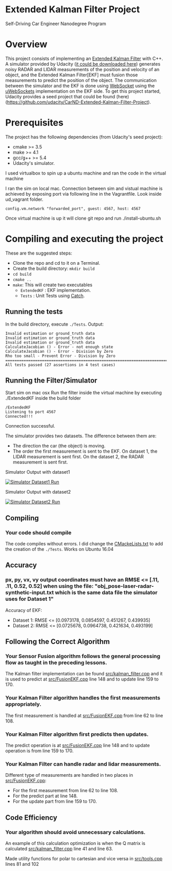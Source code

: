 # Extended Kalman Filter Project
Self-Driving Car Engineer Nanodegree Program

# Overview
This project consists of implementing an [Extended Kalman Filter](https://en.wikipedia.org/wiki/Extended_Kalman_filter) with C++. A simulator provided by Udacity ([it could be downloaded here](https://github.com/udacity/self-driving-car-sim/releases)) generates noisy RADAR and LIDAR measurements of the position and velocity of an object, and the Extended Kalman Filter[EKF] must fusion those measurements to predict the position of the object. The communication between the simulator and the EKF is done using [WebSocket](https://en.wikipedia.org/wiki/WebSocket) using the [uWebSockets](https://github.com/uNetworking/uWebSockets) implementation on the EKF side.
To get this project started, Udacity provides a seed project that could be found (here)(https://github.com/udacity/CarND-Extended-Kalman-Filter-Project).

# Prerequisites

The project has the following dependencies (from Udacity's seed project):

- cmake >= 3.5
- make >= 4.1
- gcc/g++ >= 5.4
- Udacity's simulator.

I used virtualbox to spin up a ubuntu machine and ran the code in the virtual machine

I ran the sim on local mac. Connection between sim and vistual machine is achieved by 
exposing port via following line in the Vagrantfile. Look inside ud_vagrant folder.

```config.vm.network "forwarded_port", guest: 4567, host: 4567```

Once virtual machine is up it will clone git repo and run ./install-ubuntu.sh

# Compiling and executing the project

These are the suggested steps:

- Clone the repo and cd to it on a Terminal.
- Create the build directory: `mkdir build`
- `cd build`
- `cmake ..`
- `make`: This will create two executables
  - `ExtendedKF` : EKF implementation.
  - `Tests` : Unit Tests using [Catch](https://github.com/philsquared/Catch/blob/master/docs/tutorial.md).

## Running the tests

In the build directory, execute `./Tests`. Output:

```
Invalid estimation or ground_truth data
Invalid estimation or ground_truth data
Invalid estimation or ground_truth data
CalculateJacobian () - Error - not enough state
CalculateJacobian () - Error - Division by Zero
Rho too small - Prevent Error - Division by Zero
===============================================================================
All tests passed (27 assertions in 4 test cases)
```

## Running the Filter/Simulator

Start sim on mac osx
Run the filter inside the virtual machine by executing ./ExtendedKF inside the build folder

```
/ExtendedKF
Listening to port 4567
Connected!!!
```

Connection successful.

The simulator provides two datasets. The difference between them are:

- The direction the car (the object) is moving.
- The order the first measurement is sent to the EKF. On dataset 1, the LIDAR measurement is sent first. On the dataset 2, the RADAR measurement is sent first.


Simulator Output with dataset1

[![Simulator Dataset1 Run](https://img.youtube.com/vi/HORefcB8X-0/0.jpg)](https://www.youtube.com/watch?v=HORefcB8X-0)

Simulator Output with dataset2

[![Simulator Dataset2 Run](https://img.youtube.com/vi/YM5zFhSGfm4/0.jpg)](https://www.youtube.com/watch?v=YM5zFhSGfm4)

## Compiling

### Your code should compile

The code compiles without errors. I did change the [CMackeLists.txt](./CMakeLists.txt) to add the creation of the `./Tests`. Works on Ubuntu 16.04

## Accuracy

### px, py, vx, vy output coordinates must have an RMSE <= [.11, .11, 0.52, 0.52] when using the file: "obj_pose-laser-radar-synthetic-input.txt which is the same data file the simulator uses for Dataset 1"

Accuracy of EKF:

- Dataset 1: RMSE <= [0.0973178, 0.0854597, 0.451267, 0.439935]
- Dataset 2: RMSE <= [0.0725678, 0.0964738, 0.421634, 0.493199]

## Following the Correct Algorithm

### Your Sensor Fusion algorithm follows the general processing flow as taught in the preceding lessons.

The Kalman filter implementation can be found [src/kalman_filter.cpp](./src/kalman_filter.cpp) and it is used to predict at [src/FusionEKF.cpp](./src/FusionEKF.cpp#L148) line 148 and to update line 159 to 170.

### Your Kalman Filter algorithm handles the first measurements appropriately.

The first measurement is handled at [src/FusionEKF.cpp](./src/FusionEKF.cpp#L62) from line 62 to line 108.

### Your Kalman Filter algorithm first predicts then updates.

The predict operation is at [src/FusionEKF.cpp](./src/FusionEKF.cpp#L148) line 148 and to update operation is from line 159 to 170.

### Your Kalman Filter can handle radar and lidar measurements.

Different type of measurements are handled in two places in [src/FusionEKF.cpp](./src/FusionEKF.cpp):

- For the first measurement from line 62 to line 108.
- For the predict part at line 148.
- For the update part from line 159 to 170.

## Code Efficiency

### Your algorithm should avoid unnecessary calculations.

An example of this calculation optimization is when the Q matrix is calculated [src/kalman_filter.cpp](./src/kalman_filter.cpp#L41) line 41 and line 63.

Made utility functions for polar to cartesian and vice versa in [src/tools.cpp](./src/tools.cpp#L81) lines 81 and 102







